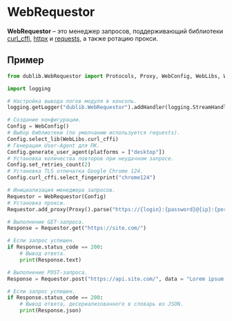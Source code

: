 # WebRequestor
**WebRequestor** – это менеджер запросов, поддерживающий библиотеки [curl_cffi](https://github.com/yifeikong/curl_cffi), [httpx](https://github.com/encode/httpx) и [requests](https://github.com/psf/requests), а также ротацию прокси.

## Пример
```Python
from dublib.WebRequestor import Protocols, Proxy, WebConfig, WebLibs, WebRequestor

import logging

# Настройка вывода логов модуля в консоль.
logging.getLogger("dublib.WebRequestor").addHandler(logging.StreamHandler())

# Создание конфигурации.
Config = WebConfig()
# Выбор библиотеки (по умолчанию используется requests).
Config.select_lib(WebLibs.curl_cffi)
# Генерация User-Agent для ПК.
Config.generate_user_agent(platforms = ["desktop"])
# Установка количества повторов при неудачном запросе.
Config.set_retries_count(2)
# Установка TLS отпечатка Google Chrome 124.
Config.curl_cffi.select_fingerprint("chrome124")

# Инициализация менеджера запросов.
Requestor = WebRequestor(Config)
# Установка прокси.
Requestor.add_proxy(Proxy().parse("https://{login}:{password}@{ip}:{port}"))

# Выполнение GET-запроса.
Response = Requestor.get("https://site.com/")

# Если запрос успешен.
if Response.status_code == 200:
	# Вывод ответа.
	print(Response.text)

# Выполнение POST-запроса.
Response = Requestor.post("https://api.site.com/", data = "Lorem ipsum.")

# Если запрос успешен.
if Response.status_code == 200:
	# Вывод ответа, десериализованного в словарь из JSON.
	print(Response.json)
```